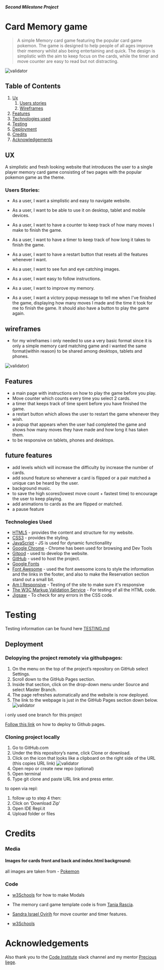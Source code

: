 ##### Second Milestone Project
# Card Memory game

> A simple Memory card game featuring the popular card game pokemon. The game is designed to help people of all ages improve their memory whilst also being entertaining and quick. The design is simplistic with the aim to keep focus on the cards, while the timer and move counter are easy to read but not distracting.



![validator](/assets/wireframes/MS2responsive.png)

## Table of Contents
1. [Ux](#ux)
   1. [Users stories](#users-stories)
   1. [Wireframes](#wireframes)
1. [Features](#features)
1. [Technologies used](#technologies-used)
1. [Testing](#testing)
1. [Deployment](#deployment)
1. [Credits](#Credits)
1. [Acknowledgements](#acknowledgements)

## UX
A simplistic and fresh looking website that introduces the user to a single player memory card game consisting of two pages with the popular pokemon game as the theme.


### Users Stories:
- As a user, I want a simplistic and easy to navigate website.

- As a user, I want to be able to use it on desktop, tablet and mobile devices.

- As a user, I want to have a counter to keep track of how many moves I make to finish the game.

- As a user, I want to have a timer to keep track of how long it takes to finish the game.

- As a user, I want to have a restart button that resets all the features whenever I want.

- As a user, I want to see fun and eye catching images.

- As a user, I want easy to follow instructions.

- As a user, I want to improve my memory.

- As a user, I want a victory popup message to tell me when I've finished the game, displaying how many moves I made and the time it took
for me to finish the game. It should also have a button to play the game again.

## wireframes 
- for my wireframes i only needed to use a very basic format since it is only a simple memory card matching game and i wanted the same format(within reason) to be shared among desktops, tablets and phones.

![validator](/assets/wireframes/wireframe.png))

## Features

- a main page with instructions on how to play the game before you play.
- Move counter which counts every time you select 2 cards.
- a timer that keeps track of time spent before you have finished the game.
- a restart button which allows the user to restart the game whenever they wish.
- a popup that appears when the user had completed the game and shows how many moves they have made and how long it has taken them.
- to be responsive on tablets, phones and desktops.

## future features

- add levels which will increase the difficulty by increase the number of cards.
- add sound feature so whenever a card is flipped or a pair matched a unique can be heard by the user.
- background music.
- to save the high scores(lowest move count + fastest time) to encourage the user to keep playing.
- add animations to cards as the are flipped or matched. 
- a pause feature 

### Technologies Used

- [HTML5](https://en.wikipedia.org/wiki/HTML5) - provides the content and structure for my website.
- [CSS3](https://en.wikipedia.org/wiki/Cascading_Style_Sheets) - provides the styling.
- [JavaScript](https://www.javascript.com/) - JS is used for dynamic functionallity
- [Google Chrome](https://www.google.com/chrome/) - Chrome has been used for browsing and Dev Tools
- [Gitpod](https://gitpod.io/) - used to develop the website.
- [GitHub](https://github.com/) - used to host the project.
- [Google Fonts](https://fonts.google.com/) 
- [Font Awesome](https://fontawesome.com/) - used the font awesome icons to style the information and the links in the footer, and also to make the Reservation section stand out a small bit.
- [Am I Responsive](http://ami.responsivedesign.is) - Testing of the site to make sure it's responsive
- [The W3C Markup Validation Service](https://validator.w3.org/) - For testing of all the HTML code.
- [Jigsaw](https://jigsaw.w3.org/css-validator) - To check for any errors in the CSS code.

# Testing 
Testing information can be found here [TESTING.md](TESTING.md)

## Deployment 

### Delopying the project remotely via githubpages:

1. On the menu on the top of the project’s repository on GitHub select Settings.
2. Scroll down to the GitHub Pages section.
3. Inside that section, click on the drop-down menu under Source and select Master Branch.
4. The page refreshes automatically and the website is now deployed.
5. The link to the webpage is just in the GitHub Pages section down below.
![validator](/assets/wireframes/github-pages.png)

i only used one branch for this project

 [Follow this link](https://docs.github.com/en/free-pro-team@latest/github/working-with-github-pages/configuring-a-publishing-source-for-your-github-pages-site)
on how to deploy to Github pages.

### Cloning project locally 

1. Go to GitHub.com
2. Under the this repository’s name, click Clone or download.
3. Click on the icon that looks like a clipboard on the right side of the URL (this copies URL link)
![validator](/assets/wireframes/Cloning.png)
4. Open repo or create new repo (optional)
5. Open terminal
6. Type git clone and paste URL link and press enter.

to open via repl:
 1. follow up to step 4 then:
 2.  Click on ‘Download Zip’
 3. Open IDE Repl.it
 4. Upload folder or files

# Credits

### Media

#### Images for cards front and back and index.html background:

all images are taken from - [Pokemon]( https://www.pokemon.com/uk/pokedex/) 

### Code

- [w3Schools](https://www.w3schools.com/howto/howto_css_modals.asp) for how to make Modals

- The memory card game template code is from [Tania Rascia](https://www.taniarascia.com/how-to-create-a-memory-game-super-mario-with-plain-javascript/).

- [Sandra Israel Ovirih](https://scotch.io/tutorials/how-to-build-a-memory-matching-game-in-javascript) for move counter and timer features.

- [w3Schools](https://www.w3schools.com/howto/howto_css_modals.asp )

# Acknowledgements

Also thank you to the [Code Institute](https://codeinstitute.net/) slack channel and my mentor [Precious Ijege](https://www.linkedin.com/in/precious-ijege-908a00168/).
